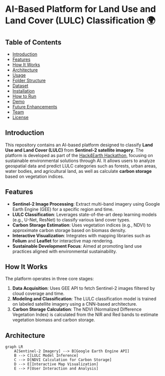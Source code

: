 # AI-Based Platform for Land Use and Land Cover (LULC) Classification 🌍

## Table of Contents
- [Introduction](#introduction)
- [Features](#features)
- [How It Works](#how-it-works)
- [Architecture](#architecture)
- [Usage](#usage)
- [Folder Structure](#folder-structure)
- [Dataset](#dataset)
- [Installation](#installation)
- [How to Run](#how-to-run)
- [Demo](#demo)
- [Future Enhancements](#future-enhancements)
- [Team](#team)
- [License](#license)

## Introduction
This repository contains an AI-based platform designed to classify **Land Use and Land Cover (LULC)** from **Sentinel-2 satellite imagery**. The platform is developed as part of the [Hack4Earth Hackathon](https://hack4earth.org), focusing on sustainable environmental solutions through AI. It allows users to analyze geospatial data and predict LULC categories such as forests, urban areas, water bodies, and agricultural land, as well as calculate **carbon storage** based on vegetation indices.

## Features
- **Sentinel-2 Image Processing**: Extract multi-band imagery using Google Earth Engine (GEE) for a specific region and time.
- **LULC Classification**: Leverages state-of-the-art deep learning models (e.g., U-Net, ResNet) to classify various land cover types.
- **Carbon Storage Estimation**: Uses vegetation indices (e.g., NDVI) to approximate carbon storage based on biomass density.
- **Interactive Visualization**: Integrates with mapping libraries such as **Folium** and **Leaflet** for interactive map rendering.
- **Sustainable Development Focus**: Aimed at promoting land use practices aligned with environmental sustainability.

## How It Works
The platform operates in three core stages:
1. **Data Acquisition**: Uses GEE API to fetch Sentinel-2 images filtered by cloud coverage and time.
2. **Modeling and Classification**: The LULC classification model is trained on labeled satellite imagery using a CNN-based architecture.
3. **Carbon Storage Calculation**: The NDVI (Normalized Difference Vegetation Index) is calculated from the NIR and Red bands to estimate vegetation biomass and carbon storage.

## Architecture
```mermaid
graph LR
    A[Sentinel-2 Imagery] --> B[Google Earth Engine API]
    B --> C[LULC Model Inference]
    C --> D[NDVI Calculation for Carbon Storage]
    D --> E[Interactive Map Visualization]
    E --> F[User Interaction and Analysis]
